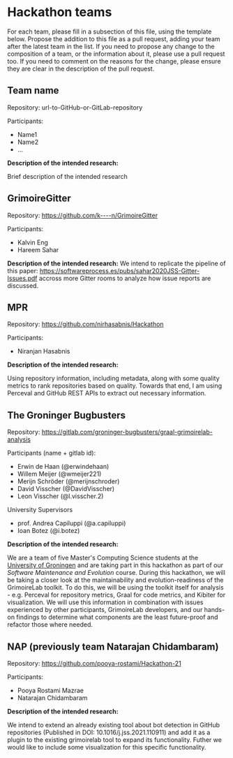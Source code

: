 # Hackathon teams

For each team, please fill in a subsection of this file, using the template below.
Propose the addition to this file as a pull request, adding your team after the
latest team in the list. If you need to propose any change to the composition of
a team, or the information about it, please use a pull request too. If you need to
comment on the reasons for the change, please ensure they are clear in the description
of the pull request.

## Team name

Repository: url-to-GitHub-or-GitLab-repository

Participants:

* Name1
* Name2
* ...

**Description of the intended research:**

Brief description of the intended research

## GrimoireGitter

Repository: https://github.com/k----n/GrimoireGitter

Participants:

* Kalvin Eng
* Hareem Sahar

**Description of the intended research:**
We intend to replicate the pipeline of this paper: https://softwareprocess.es/pubs/sahar2020JSS-Gitter-Issues.pdf accross more Gitter rooms to analyze how issue reports are discussed.

## MPR

Repository: https://github.com/nirhasabnis/Hackathon

Participants:

* Niranjan Hasabnis

**Description of the intended research:**

Using repository information, including metadata, along with some quality metrics to rank repositories based on quality. Towards that end, I am using Perceval and GitHub REST APIs to extract out necessary information.

## The Groninger Bugbusters

Repository: https://gitlab.com/groninger-bugbusters/graal-grimoirelab-analysis

Participants (name + gitlab id):

* Erwin de Haan             (@erwindehaan)
* Willem Meijer             (@wmeijer221)
* Merijn Schröder           (@merijnschroder)
* David Visscher            (@DavidVisscher)
* Leon Visscher             (@l.visscher.2)

University Supervisors
* prof. Andrea Capiluppi    (@a.capiluppi)
* Ioan Botez                (@i.botez)

**Description of the intended research:**

We are a team of five Master's Computing Science students at the [University of Groningen](https://www.rug.nl/) and are taking part in this hackathon as part of our *Software Maintenance and Evolution* course. 
During this hackathon, we will be taking a closer look at the maintainability and evolution-readiness of the GrimoireLab toolkit. 
To do this, we will be using the toolkit itself for analysis - e.g. Perceval for repository metrics, Graal for code metrics, and Kibiter for visualization. 
We will use this information in combination with issues experienced by other participants, GrimoireLab developers, and our hands-on findings to determine what components are the least future-proof and refactor those where needed. 


## NAP (previously team Natarajan Chidambaram)

Repository: https://github.com/pooya-rostami/Hackathon-21

Participants:

* Pooya Rostami Mazrae
* Natarajan Chidambaram

**Description of the intended research:**

We intend to extend an already existing tool about bot detection in GitHub repositories (Published in DOI: 10.1016/j.jss.2021.110911) and add it as a plugin to the existing grimoirelab tool to expand its functionality. Futher we would like to include some visualization for this specific functionality.
